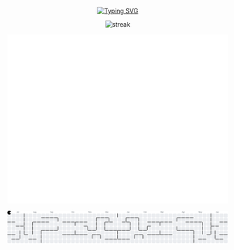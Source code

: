 <!-- Initial Section -->
<div align="center">
  
  <!-- Introduction -->
[![Typing SVG](https://readme-typing-svg.herokuapp.com?font=Fira+Code&size=36&pause=1000&color=E1983C&width=482&height=60&lines=Hi%2C+I'm+Lara+Morningstar)](https://git.io/typing-svg)

</div>
<div align="center">
 <img src="https://github-readme-streak-stats-seven-azure.vercel.app?user=EchoSingh&theme=tokyonight-duo&hide_border=true&border_radius=2" alt="streak">
</div>

![Metrics](/github-metrics.svg)

<!-- <picture>
  <source media="(prefers-color-scheme: dark)" srcset="https://raw.githubusercontent.com/larajmorningstar/larajmorningstar/output/github-snake-dark.svg" />
  <source media="(prefers-color-scheme: light)" srcset="https://raw.githubusercontent.com/larajmorningstar/larajmorningstar/output/github-snake.svg" />
  <img alt="github-snake" src="https://raw.githubusercontent.com/larajmorningstar/larajmorningstar/output/github-snake.svg" />
</picture> -->
<picture>
  <source media="(prefers-color-scheme: dark)" srcset="https://raw.githubusercontent.com/larajmorningstar/larajmorningstar/output/pacman-contribution-graph-dark.svg">
  <source media="(prefers-color-scheme: light)" srcset="https://raw.githubusercontent.com/larajmorningstar/larajmorningstar/output/pacman-contribution-graph.svg">
  <img alt="pacman contribution graph" src="https://raw.githubusercontent.com/larajmorningstar/larajmorningstar/output/pacman-contribution-graph.svg">
</picture>
